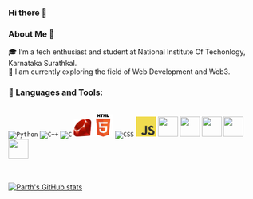 ### Hi there 👋

### About Me 🚀
🎓 I’m a tech enthusiast and student at National Institute Of Techonlogy, Karnataka Surathkal. </br>
🎯 I am currently exploring the field of Web Development and Web3.
### 🧰 Languages and Tools:

<br/>
<code><img height="40" width="40" src="https://img.icons8.com/color/48/000000/python--v1.png" alt="Python"></code>
<code><img height="40" width="40" src="https://img.icons8.com/color/48/000000/c-plus-plus-logo.png" alt="C++"></code>
<code><img height="40" width="40" src="https://upload.wikimedia.org/wikipedia/commons/1/18/C_Programming_Language.svg" alt="C"></code>
<code><img height="35" width="35" src="https://raw.githubusercontent.com/github/explore/80688e429a7d4ef2fca1e82350fe8e3517d3494d/topics/ruby/ruby.png" alt="Ruby"></code>
<code><img height="45" width="40" src="https://raw.githubusercontent.com/github/explore/80688e429a7d4ef2fca1e82350fe8e3517d3494d/topics/html/html.png" alt="HTML"></code>
<code><img height="40" width="40" src="https://cdn.iconscout.com/icon/free/png-256/css-131-722685.png" alt="CSS"></code>
<code><img height="40" width="40" src="https://raw.githubusercontent.com/github/explore/80688e429a7d4ef2fca1e82350fe8e3517d3494d/topics/javascript/javascript.png" alt="Javascript"></code>
<code><img height="40" width="40" src="https://user-images.githubusercontent.com/76661350/143919769-d61dd74a-ef98-49db-b1d0-781cb2df501c.png"></code>
<code><img height="40" width="40" src="https://upload.wikimedia.org/wikipedia/commons/6/62/Ruby_On_Rails_Logo.svg"></code>
<code><img height="40" width="40" src="https://upload.wikimedia.org/wikipedia/commons/b/b2/Bootstrap_logo.svg"></code>
<code><img height="40" width="40" src="https://upload.wikimedia.org/wikipedia/commons/3/3f/Git_icon.svg"></code>
<code><img height="40" width="40" src="https://img.icons8.com/color/48/000000/mysql-logo.png"/></code>

<br/>
</p>

<br />

[![Parth's GitHub stats](https://github-readme-stats.vercel.app/api?username=mittal-parth&hide=stars&count_private=true&show_icons=true&theme=algolia&include_all_commits=true)](https://github.com/anuraghazra/github-readme-stats)
